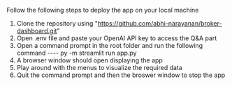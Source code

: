 Follow the following steps to deploy the app on your local machine
1. Clone the repository using "https://github.com/abhi-narayanan/broker-dashboard.git"
2. Open .env file and paste your OpenAI API key to access the Q&A part
3. Open a command prompt in the root folder and run the following command ---- py -m streamlit run app.py
4. A browser window should open displaying the app
5. Play around with the menus to visualize the required data
6. Quit the command prompt and then the broswer window to stop the app
